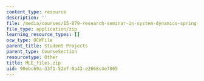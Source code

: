 ```yaml
---
content_type: resource
description: ''
file: /media/courses/15-879-research-seminar-in-system-dynamics-spring-2014/90ebc69a33f152e70a43e2668c4e7865_MLE_files.zip
file_type: application/zip
learning_resource_types: []
ocw_type: OCWFile
parent_title: Student Projects
parent_type: CourseSection
resourcetype: Other
title: MLE_files.zip
uid: 90ebc69a-33f1-52e7-0a43-e2668c4e7865
---
```

